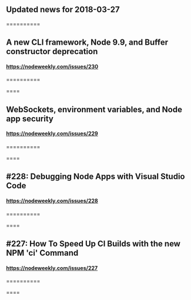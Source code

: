 ## Updated news for 2018-03-27 

==========
## A new CLI framework, Node 9.9, and Buffer constructor deprecation
#### https://nodeweekly.com/issues/230

==========

====
## WebSockets, environment variables, and Node app security
#### https://nodeweekly.com/issues/229

==========

====
## #228: Debugging Node Apps with Visual Studio Code
#### https://nodeweekly.com/issues/228

==========

====
## #227: How To Speed Up CI Builds with the new NPM 'ci' Command
#### https://nodeweekly.com/issues/227

==========

====
